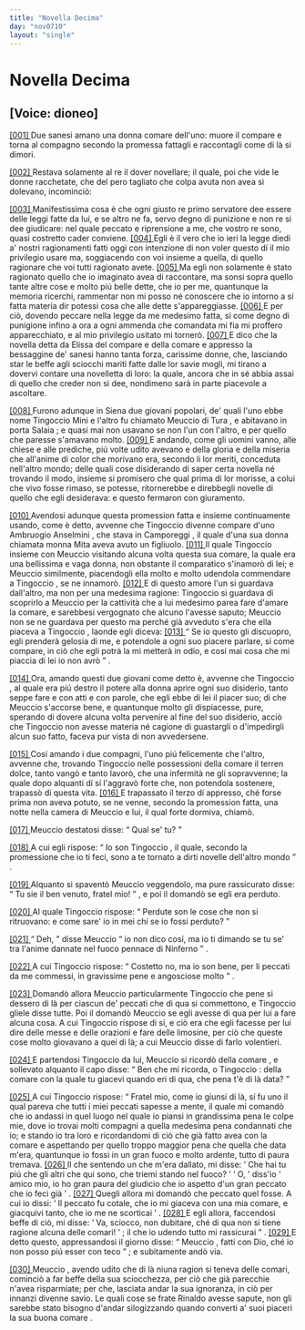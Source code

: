 ```yaml
---
title: "Novella Decima"
day: "nov0710"
layout: "single"
---
```

<div id="nov0710" type="novella" who="dioneo">
 <h1>
  Novella Decima
 </h1>
 <p>
  <h2>
   [Voice: dioneo]
  </h2>
 </p>
 <argument>
  <p>
   <a href="{{ site.baseurl }}enDecameron/nov0710#p07100001">
    [001]
   </a>
   Due sanesi amano una donna comare dell'uno: muore il compare e torna al compagno secondo la promessa fattagli e raccontagli come di l&agrave; si dimori.
  </p>
 </argument>
 <div3 type="commentary" who="author">
  <p>
   <a href="{{ site.baseurl }}enDecameron/nov0710#p07100002">
    [002]
   </a>
   Restava solamente al
   <name persref="dioneo" type="person">
    re
   </name>
   il dover novellare; il quale, poi che vide le donne racchetate, che del pero tagliato che colpa avuta non avea si dolevano, incominci&ograve;:
  </p>
 </div3>
 <div3 type="commentary" who="dioneo">
  <p>
   <a href="{{ site.baseurl }}enDecameron/nov0710#p07100003">
    [003]
   </a>
   Manifestissima cosa &egrave; che ogni giusto re primo servatore dee essere delle leggi fatte da lui, e se altro ne fa, servo degno di punizione e non re si dee giudicare: nel quale peccato e riprensione a me, che vostro re sono, quasi costretto cader conviene.
   <a href="{{ site.baseurl }}enDecameron/nov0710#p07100004">
    [004]
   </a>
   Egli &egrave; il vero che io ieri la legge diedi a' nostri ragionamenti fatti oggi con intenzione di non voler questo d&iacute; il mio privilegio usare ma, soggiacendo con voi insieme a quella, di quello ragionare che voi tutti ragionato avete.
   <a href="{{ site.baseurl }}enDecameron/nov0710#p07100005">
    [005]
   </a>
   Ma egli non solamente &egrave; stato ragionato quello che io imaginato avea di raccontare, ma sonsi sopra quello tante altre cose e molto pi&uacute; belle dette, che io per me, quantunque la memoria ricerchi, rammentar non mi posso n&eacute; conoscere che io intorno a s&iacute; fatta materia dir potessi cosa che alle dette s'appareggiasse.
   <a href="{{ site.baseurl }}enDecameron/nov0710#p07100006">
    [006]
   </a>
   E per ci&ograve;, dovendo peccare nella legge da me medesimo fatta, s&iacute; come degno di punigione infino a ora a ogni ammenda che comandata mi fia mi proffero apparecchiato, e al mio privilegio usitato mi torner&ograve;.
   <a href="{{ site.baseurl }}enDecameron/nov0710#p07100007">
    [007]
   </a>
   E dico che la novella detta da
   <name persref="elissa" type="person">
    Elissa
   </name>
   del compare e della comare e appresso la bessaggine de' sanesi hanno tanta forza, carissime donne, che, lasciando star le beffe agli sciocchi mariti fatte dalle lor savie mogli, mi tirano a dovervi contare una novelletta di loro: la quale, ancora che in s&eacute; abbia assai di quello che creder non si dee, nondimeno sar&agrave; in parte piacevole a ascoltare.
  </p>
 </div3>
 <p>
  <a href="{{ site.baseurl }}enDecameron/nov0710#p07100008">
   [008]
  </a>
  Furono adunque in
  <name placeref="siena" type="place">
   Siena
  </name>
  due giovani popolari, de' quali l'uno ebbe nome
  <name persref="tingocciomini" type="person">
   Tingoccio Mini
  </name>
  e l'altro fu chiamato
  <name persref="meucciotura" type="person">
   Meuccio di Tura
  </name>
  , e abitavano in
  <name placeref="portasalaia" type="place">
   porta Salaia
  </name>
  ; e quasi mai non usavano se non l'un con l'altro, e per quello che paresse s'amavano molto.
  <a href="{{ site.baseurl }}enDecameron/nov0710#p07100009">
   [009]
  </a>
  E andando, come gli uomini vanno, alle chiese e alle prediche, pi&uacute; volte udito avevano e della gloria e della miseria che all'anime di color che morivano era, secondo li lor meriti, conceduta nell'altro mondo; delle quali cose disiderando di saper certa novella n&eacute; trovando il modo, insieme si promisero che qual prima di lor morisse, a colui che vivo fosse rimaso, se potesse, ritornerebbe e direbbegli novelle di quello che egli desiderava: e questo fermaron con giuramento.
 </p>
 <p>
  <a href="{{ site.baseurl }}enDecameron/nov0710#p07100010">
   [010]
  </a>
  Avendosi adunque questa promession fatta e insieme continuamente usando, come &egrave; detto, avvenne che
  <name persref="tingocciomini" type="person">
   Tingoccio
  </name>
  divenne compare d'uno
  <name persref="ambruogioanselmini" type="person">
   Ambruogio Anselmini
  </name>
  , che stava in
  <name placeref="camporeggi" type="place">
   Camporeggi
  </name>
  , il quale d'una sua donna chiamata
  <name persref="mitaanselmini" type="person">
   monna Mita
  </name>
  aveva avuto un figliuolo.
  <a href="{{ site.baseurl }}enDecameron/nov0710#p07100011">
   [011]
  </a>
  Il quale
  <name persref="tingocciomini" type="person">
   Tingoccio
  </name>
  insieme con
  <name persref="meucciotura" type="person">
   Meuccio
  </name>
  visitando alcuna volta questa sua comare, la quale era una bellissima e vaga donna, non obstante il comparatico s'inamor&ograve; di lei; e
  <name persref="meucciotura" type="person">
   Meuccio
  </name>
  similmente, piacendogli ella molto e molto udendola commendare a
  <name persref="tingocciomini" type="person">
   Tingoccio
  </name>
  , se ne innamor&ograve;.
  <a href="{{ site.baseurl }}enDecameron/nov0710#p07100012">
   [012]
  </a>
  E di questo amore l'un si guardava dall'altro, ma non per una medesima ragione:
  <name persref="tingocciomini" type="person">
   Tingoccio
  </name>
  si guardava di scoprirlo a
  <name persref="meucciotura" type="person">
   Meuccio
  </name>
  per la cattivit&agrave; che a lui medesimo parea fare d'amare la comare, e sarebbesi vergognato che alcuno l'avesse saputo;
  <name persref="meucciotura" type="person">
   Meuccio
  </name>
  non se ne guardava per questo ma perch&eacute; gi&agrave; avveduto s'era che ella piaceva a
  <name persref="tingocciomini" type="person">
   Tingoccio
  </name>
  , laonde egli diceva:
  <a href="{{ site.baseurl }}enDecameron/nov0710#p07100013">
   [013]
  </a>
  <q direct="unspecified" who="meucciotura">
   Se io questo gli discuopro, egli prender&agrave; gelosia di me, e potendole a ogni suo piacere parlare, s&iacute; come compare, in ci&ograve; che egli potr&agrave; la mi metter&agrave; in odio, e cos&iacute; mai cosa che mi piaccia di lei io non avr&ograve;
  </q>
  .
 </p>
 <p>
  <a href="{{ site.baseurl }}enDecameron/nov0710#p07100014">
   [014]
  </a>
  Ora, amando questi due giovani come detto &egrave;, avvenne che
  <name persref="tingocciomini" type="person">
   Tingoccio
  </name>
  , al quale era pi&uacute; destro il potere alla
  <name persref="mitaanselmini" type="person">
   donna
  </name>
  aprire ogni suo disiderio, tanto seppe fare e con atti e con parole, che egli ebbe di lei il piacer suo; di che
  <name persref="meucciotura" type="person">
   Meuccio
  </name>
  s'accorse bene, e quantunque molto gli dispiacesse, pure, sperando di dovere alcuna volta pervenire al fine del suo disiderio, acci&ograve; che
  <name persref="tingocciomini" type="person">
   Tingoccio
  </name>
  non avesse materia n&eacute; cagione di guastargli o d'impedirgli alcun suo fatto, faceva pur vista di non avvedersene.
 </p>
 <p>
  <a href="{{ site.baseurl }}enDecameron/nov0710#p07100015">
   [015]
  </a>
  Cos&iacute; amando i due compagni, l'uno pi&uacute; felicemente che l'altro, avvenne che, trovando
  <name persref="tingocciomini" type="person">
   Tingoccio
  </name>
  nelle possessioni della
  <name persref="mitaanselmini" type="person">
   comare
  </name>
  il terren dolce, tanto vang&ograve; e tanto lavor&ograve;, che una infermit&agrave; ne gli sopravvenne; la quale dopo alquanti d&iacute; s&iacute; l'aggrav&ograve; forte che, non potendola sostenere, trapass&ograve; di questa vita.
  <a href="{{ site.baseurl }}enDecameron/nov0710#p07100016">
   [016]
  </a>
  E trapassato il terzo d&iacute; appresso, ch&eacute; forse prima non aveva potuto, se ne venne, secondo la promession fatta, una notte nella camera di
  <name persref="meucciotura" type="person">
   Meuccio
  </name>
  e lui, il qual forte dormiva, chiam&ograve;.
 </p>
 <p>
  <a href="{{ site.baseurl }}enDecameron/nov0710#p07100017">
   [017]
  </a>
  <name persref="meucciotura" type="person">
   Meuccio
  </name>
  destatosi disse:
  <q direct="unspecified" who="meucciotura">
   Qual se' tu?
  </q>
 </p>
 <p>
  <a href="{{ site.baseurl }}enDecameron/nov0710#p07100018">
   [018]
  </a>
  A cui egli rispose:
  <q direct="unspecified" who="tingocciomini">
   Io son
   <name persref="tingocciomini" type="person">
    Tingoccio
   </name>
   , il quale, secondo la promessione che io ti feci, sono a te tornato a dirti novelle dell'altro mondo
  </q>
  .
 </p>
 <p>
  <a href="{{ site.baseurl }}enDecameron/nov0710#p07100019">
   [019]
  </a>
  Alquanto si spavent&ograve;
  <name persref="meucciotura" type="person">
   Meuccio
  </name>
  veggendolo, ma pure rassicurato disse:
  <q direct="unspecified" who="meucciotura">
   Tu sie il ben venuto,
   <name persref="tingocciomini" type="person">
    fratel
   </name>
   mio!
  </q>
  , e poi il domand&ograve; se egli era perduto.
 </p>
 <p>
  <a href="{{ site.baseurl }}enDecameron/nov0710#p07100020">
   [020]
  </a>
  Al quale
  <name persref="tingocciomini" type="person">
   Tingoccio
  </name>
  rispose:
  <q direct="unspecified" who="tingocciomini">
   Perdute son le cose che non si ritruovano: e come sare' io in mei chi se io fossi perduto?
  </q>
 </p>
 <p>
  <a href="{{ site.baseurl }}enDecameron/nov0710#p07100021">
   [021]
  </a>
  <q direct="unspecified" who="meucciotura">
   Deh,
  </q>
  disse
  <name persref="meucciotura" type="person">
   Meuccio
  </name>
  <q direct="unspecified">
   io non dico cos&iacute;, ma io ti dimando se tu se' tra l'anime dannate nel fuoco pennace di
   <name placeref="inferno" type="place">
    Ninferno
   </name>
  </q>
  .
 </p>
 <p>
  <a href="{{ site.baseurl }}enDecameron/nov0710#p07100022">
   [022]
  </a>
  A cui
  <name persref="tingocciomini" type="person">
   Tingoccio
  </name>
  rispose:
  <q direct="unspecified" who="tingocciomini">
   Costetto no, ma io son bene, per li peccati da me commessi, in gravissime pene e angosciose molto
  </q>
  .
 </p>
 <p>
  <a href="{{ site.baseurl }}enDecameron/nov0710#p07100023">
   [023]
  </a>
  Domand&ograve; allora
  <name persref="meucciotura" type="person">
   Meuccio
  </name>
  particularmente
  <name persref="tingocciomini" type="person">
   Tingoccio
  </name>
  che pene si dessero di l&agrave; per ciascun de' peccati che di qua si commettono, e
  <name persref="tingocciomini" type="person">
   Tingoccio
  </name>
  gliele disse tutte. Poi il domand&ograve;
  <name persref="meucciotura" type="person">
   Meuccio
  </name>
  se egli avesse di qua per lui a fare alcuna cosa. A cui
  <name persref="tingocciomini" type="person">
   Tingoccio
  </name>
  rispose di s&iacute;, e ci&ograve; era che egli facesse per lui dire delle messe e delle orazioni e fare delle limosine, per ci&ograve; che queste cose molto giovavano a quei di l&agrave;; a cui
  <name persref="meucciotura" type="person">
   Meuccio
  </name>
  disse di farlo volentieri.
 </p>
 <p>
  <a href="{{ site.baseurl }}enDecameron/nov0710#p07100024">
   [024]
  </a>
  E partendosi
  <name persref="tingocciomini" type="person">
   Tingoccio
  </name>
  da lui,
  <name persref="meucciotura" type="person">
   Meuccio
  </name>
  si ricord&ograve; della
  <name persref="mitaanselmini" type="person">
   comare
  </name>
  , e sollevato alquanto il capo disse:
  <q direct="unspecified" who="meucciotura">
   Ben che mi ricorda, o
   <name persref="tingocciomini" type="person">
    Tingoccio
   </name>
   : della comare con la quale tu giacevi quando eri di qua, che pena t'&egrave; di l&agrave; data?
  </q>
 </p>
 <p>
  <a href="{{ site.baseurl }}enDecameron/nov0710#p07100025">
   [025]
  </a>
  A cui
  <name persref="tingocciomini" type="person">
   Tingoccio
  </name>
  rispose:
  <q direct="unspecified" who="tingocciomini">
   <name persref="meucciotura" type="person">
    Fratel
   </name>
   mio, come io giunsi di l&agrave;, s&iacute; fu uno il qual pareva che tutti i miei peccati sapesse a mente, il quale mi comand&ograve; che io andassi in quel luogo nel quale io piansi in grandissima pena le colpe mie, dove io trovai molti compagni a quella medesima pena condannati che io; e stando io tra loro e ricordandomi di ci&ograve; che gi&agrave; fatto avea con
   <name persref="mitaanselmini" type="person">
    la comare
   </name>
   e aspettando per quello troppo maggior pena che quella che data m'era, quantunque io fossi in un gran fuoco e molto ardente, tutto di paura tremava.
   <a href="{{ site.baseurl }}enDecameron/nov0710#p07100026">
    [026]
   </a>
   Il che sentendo un che m'era dallato, mi disse:
   <q direct="unspecified" who="uomo-0710">
    Che hai tu pi&uacute; che gli altri che qui sono, che triemi stando nel fuoco?
   </q>
   <q direct="unspecified" who="tingocciomini">
    O,
   </q>
   diss'io
   <q direct="unspecified">
    amico mio, io ho gran paura del giudicio che io aspetto d'un gran peccato che io feci gi&agrave;
   </q>
   .
   <a href="{{ site.baseurl }}enDecameron/nov0710#p07100027">
    [027]
   </a>
   Quegli allora mi domand&ograve; che peccato quel fosse. A cui io dissi:
   <q direct="unspecified" who="tingocciomini">
    Il peccato fu cotale, che io mi giaceva con una mia comare, e giacquivi tanto, che io me ne scorticai
   </q>
   .
   <a href="{{ site.baseurl }}enDecameron/nov0710#p07100028">
    [028]
   </a>
   E egli allora, faccendosi beffe di ci&ograve;, mi disse:
   <q direct="unspecified" who="uomo-0710">
    Va, sciocco, non dubitare, ch&eacute; di qua non si tiene ragione alcuna delle comari!
   </q>
   ; il che io udendo tutto mi rassicurai
  </q>
  .
  <a href="{{ site.baseurl }}enDecameron/nov0710#p07100029">
   [029]
  </a>
  E detto questo, appressandosi il giorno disse:
  <q direct="unspecified" who="tingocciomini">
   <name persref="meucciotura" type="person">
    Meuccio
   </name>
   , fatti con Dio, ch&eacute; io non posso pi&uacute; esser con teco
  </q>
  ; e subitamente and&ograve; via.
 </p>
 <p>
  <a href="{{ site.baseurl }}enDecameron/nov0710#p07100030">
   [030]
  </a>
  <name persref="meucciotura" type="person">
   Meuccio
  </name>
  , avendo udito che di l&agrave; niuna ragion si teneva delle comari, cominci&ograve; a far beffe della sua sciocchezza, per ci&ograve; che gi&agrave; parecchie n'avea risparmiate; per che, lasciata andar la sua ignoranza, in ci&ograve; per innanzi divenne savio. Le quali cose se
  <name persref="fraterinaldo" type="person">
   frate Rinaldo
  </name>
  avesse sapute, non gli sarebbe stato bisogno d'andar silogizzando quando convert&iacute; a' suoi piaceri la sua buona
  <name persref="agnesa" type="person">
   comare
  </name>
  .
 </p>
</div>